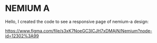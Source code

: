 # NEMIUM A

Hello, I created the code to see a responsive page of nemium-a design:

https://www.figma.com/file/s3xK7NoeGC3ICJH7xDMAjN/Nemium?node-id=12302%3A99
